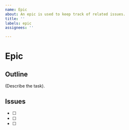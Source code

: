 ```yaml
---
name: Epic
about: An epic is used to keep track of related issues.
title: ''
labels: epic
assignees: ''

---
```


# Epic

## Outline
(Describe the task).

## Issues

- [ ]
- [ ]
- [ ]
